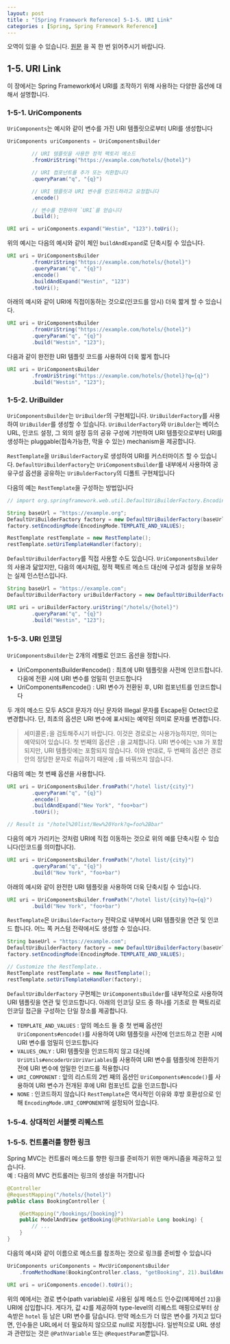 ```yaml
---
layout: post
title : "[Spring Framework Reference] 5-1-5. URI Link"
categories : [Spring, Spring Framework Reference]
---
```


오역이 있을 수 있습니다. [원문](https://docs.spring.io/spring-framework/docs/current/reference/html/web.html#mvc-uri-building) 을 꼭 한 번 읽어주시기 바랍니다.


## 1-5. URI Link
이 장에서는 Spring Framework에서 URI를 조작하기 위해 사용하는 다양한 옵션에 대해서 설명합니다.

### 1-5-1. UriComponents
`UriComponents`는 예시와 같이 변수를 가진 URI 템플릿으로부터 URI를 생성합니다
```java
UriComponents uriComponents = UriComponentsBuilder

        // URI 템플릿을 사용한 정적 팩토리 메소드
        .fromUriString("https://example.com/hotels/{hotel}")

        // URI 컴포넌트를 추가 또는 치환합니다
        .queryParam("q", "{q}")  

        // URI 템플릿과 URI 변수를 인코드하라고 요청합니다
        .encode() 

        // 변수를 전환하여 `URI`를 얻습니다
        .build(); 

URI uri = uriComponents.expand("Westin", "123").toUri();
```

위의 예시는 다음의 예시와 같이 체인 `buildAndExpand`로 단축시킬 수 있습니다.
```java
URI uri = UriComponentsBuilder
        .fromUriString("https://example.com/hotels/{hotel}")
        .queryParam("q", "{q}")
        .encode()
        .buildAndExpand("Westin", "123")
        .toUri();
```

아래의 예시와 같이 URI에 직접이동하는 것으로(인코드를 암시) 더욱 짧게 할 수 있습니다.
```java
URI uri = UriComponentsBuilder
        .fromUriString("https://example.com/hotels/{hotel}")
        .queryParam("q", "{q}")
        .build("Westin", "123");
```

다음과 같이 완전한 URI 템플릿 코드를 사용하여 더욱 짧게 합니다
```java
URI uri = UriComponentsBuilder
        .fromUriString("https://example.com/hotels/{hotel}?q={q}")
        .build("Westin", "123");
```
### 1-5-2. UriBuilder
`UriComponentsBuilder`는 `UriBuilder`의 구현체입니다. `UriBuilderFactory`를 사용하여 `UriBuilder`를 생성할 수 있습니다. 
`UriBuilderFactory`와 `UriBulder`는 베이스 URL, 인코드 설정, 그 외의 설정 등의 공유 구성에 기반하여 URI 템플릿으로부터 URI를 
생성하는 pluggable(접속가능한, 막을 수 있는) mechanism을 제공합니다.

`RestTemplate`을 `UriBuilderFactory`로 생성하여 URI를 커스터마이즈 할 수 있습니다. `DefaultUriBuilderFactory`는 
`UriComponentsBuilder`를 내부에서 사용하여 공유구성 옵션을 공유하는 `UriBulderFactory`의 디폴트 구현체입니다

 다음의 예는 `RestTemplate`을 구성하는 방법입니다
 ```java
// import org.springframework.web.util.DefaultUriBuilderFactory.EncodingMode;

String baseUrl = "https://example.org";
DefaultUriBuilderFactory factory = new DefaultUriBuilderFactory(baseUrl);
factory.setEncodingMode(EncodingMode.TEMPLATE_AND_VALUES);

RestTemplate restTemplate = new RestTemplate();
restTemplate.setUriTemplateHandler(factory);
```
`DefaultUriBuilderFactory`를 직접 사용할 수도 있습니다. `UriComponentsBuilder`의 사용과 닮았지만, 다음의 예시처럼, 
정적 팩토르 메소드 대신에 구성과 설정을 보유하는 실제 인스턴스입니다.
```java
String baseUrl = "https://example.com";
DefaultUriBuilderFactory uriBuilderFactory = new DefaultUriBuilderFactory(baseUrl);

URI uri = uriBuilderFactory.uriString("/hotels/{hotel}")
        .queryParam("q", "{q}")
        .build("Westin", "123");
``` 
### 1-5-3. URI 인코딩
`UriComponentsBuilder`는 2개의 레벨로 인코드 옵션을 정합니다.
- UriComponentsBuilder#encode() : 최초에 URI 템플릿을 사전에 인코드합니다. 다음에 전환 시에 URI 변수를 엄밀히 인코드합니다
- UriComponents#encode() : URI 변수가 전환된 후, URI 컴포넌트를 인코드합니다

두 개의 메소드 모두 ASCII 문자가 아닌 문자와 Illegal 문자를 Escape된 Octect으로 변경합니다. 단, 최초의 옵션은 URI 변수에 표시되는 
예약된 의미로 문자를 변경합니다.

> 세미콜론`;`을 검토해주시기 바랍니다. 이것은 경로로는 사용가능하지만, 의미는 예약되어 있습니다. 첫 번째의 옵션은 `;`을 교체합니다. 
>URI 변수에는 `%3B` 가 포함되지만, URI 템플릿에는 포함되지 않습니다. 이와 반대로, 두 번째의 옵션은 경로 안의 정당한 문자로 취급하기 
>때문에 `;`를 바꿔쓰지 않습니다.

다음의 예는 첫 번째 옵션을 사용합니다.
```java
URI uri = UriComponentsBuilder.fromPath("/hotel list/{city}")
        .queryParam("q", "{q}")
        .encode()
        .buildAndExpand("New York", "foo+bar")
        .toUri();

// Result is "/hotel%20list/New%20York?q=foo%2Bbar"
```   

다음의 예가 가리키는 것처럼 URI에 직접 이동하는 것으로 위의 예를 단축시킬 수 있습니다(인코드를 의미합니다).
```java
URI uri = UriComponentsBuilder.fromPath("/hotel list/{city}")
        .queryParam("q", "{q}")
        .build("New York", "foo+bar")
```
아래의 예시와 같이 완전한 URI 템플릿을 사용하여 더욱 단축시킬 수 있습니다.
```java
URI uri = UriComponentsBuilder.fromPath("/hotel list/{city}?q={q}")
        .build("New York", "foo+bar")
```
`RestTemplate`은 `UriBuilderFactory` 전략으로 내부에서 URI 템플릿을 연관 및 인코드 합니다. 어느 쪽 커스텀 전략에서도 
생성할 수 있습니다.
```java
String baseUrl = "https://example.com";
DefaultUriBuilderFactory factory = new DefaultUriBuilderFactory(baseUrl)
factory.setEncodingMode(EncodingMode.TEMPLATE_AND_VALUES);

// Customize the RestTemplate..
RestTemplate restTemplate = new RestTemplate();
restTemplate.setUriTemplateHandler(factory);
```
`DefaultUriBulderFactory` 구현체는 `UriComponentsBuilder`를 내부적으로 사용하여 URI 템플릿을 연관 및 인코드합니다. 
아래의 인코딩 모드 중 하나를 기초로 한 팩토리로 인코딩 접근을 구성하는 단일 장소를 제공합니다.
- `TEMPLATE_AND_VALUES` : 앞의 메소드 들 중 첫 번째 옵션인 `UriComponents#encode()`를 사용하여 URI 템플릿을 
사전에 인코드하고 전환 시에 URI 변수를 엄밀히 인코드합니다
- `VALUES_ONLY` : URI 템플릿을 인코드하지 않고 대신에 `UriUtils#encoderUriUriVariables`를 사용하여 URI 변수를 템플릿에 
전환하기 전에 URI 변수에 엄밀한 인코드를 적용합니다
- `URI_COMPONENT` : 앞의 리스트의 2번 째의 옵션인 `UriComponents#encode()`를 사용하여 URI 변수가 전개된 후에 URI 
컴포넌트 값을 인코드합니다
- `NONE` : 인코드하지 않습니다 
`RestTemplate`은 역사적인 이유와 후방 호환성으로 인해 `EncodingMode.URI_COMPONENT`에 설정되어 있습니다.


### 1-5-4. 상대적인 서블렛 리퀘스트
### 1-5-5. 컨트롤러를 향한 링크
Spring MVC는 컨트롤러 메소드를 향한 링크를 준비하기 위한 매커니즘을 제공하고 있습니다.  
예 : 다음의 MVC 컨트롤러는 링크의 생성을 허가합니다
```java
@Controller
@RequestMapping("/hotels/{hotel}")
public class BookingController {

    @GetMapping("/bookings/{booking}")
    public ModelAndView getBooking(@PathVariable Long booking) {
        // ...
    }
}
```
다음의 예시와 같이 이름으로 메소드를 참조하는 것으로 링크를 준비할 수 있습니다
```java
UriComponents uriComponents = MvcUriComponentsBuilder
    .fromMethodName(BookingController.class, "getBooking", 21).buildAndExpand(42);

URI uri = uriComponents.encode().toUri();
``` 
위의 예에서는 경로 변수(path variable)로 사용된 실제 메소드 인수값(예제에선 `21`)을 URI에 삽입합니다. 게다가, 값 `42`를 
제공하여 type-level의 리퀘스트 매핑으로부터 상속받은 `hotel` 등 남은 URI 변수를 담습니다. 만약 메소드가 더 많은 변수를 
가지고 있다면, 인수들은 URL에서 더 필요하지 않으므로 null로 지정합니다. 일반적으로 URL 생성과 관련있는 것은 `@PathVariable` 또는 
`@RequestParam`뿐입니다.
